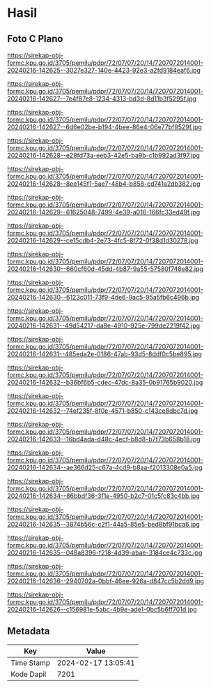 # Hasil

## Foto C Plano

https://sirekap-obj-formc.kpu.go.id/3705/pemilu/pdpr/72/07/07/20/14/7207072014001-20240216-142625--3027e327-140e-4423-92e3-a2fd9184eaf6.jpg

https://sirekap-obj-formc.kpu.go.id/3705/pemilu/pdpr/72/07/07/20/14/7207072014001-20240216-142627--7e4f87e8-1234-4313-bd3d-8d11b3f5295f.jpg

https://sirekap-obj-formc.kpu.go.id/3705/pemilu/pdpr/72/07/07/20/14/7207072014001-20240216-142627--6d6e02be-b194-4bee-86e4-06e77bf9529f.jpg

https://sirekap-obj-formc.kpu.go.id/3705/pemilu/pdpr/72/07/07/20/14/7207072014001-20240216-142628--e28fd73a-eeb3-42e5-ba9b-c1b992ad3f97.jpg

https://sirekap-obj-formc.kpu.go.id/3705/pemilu/pdpr/72/07/07/20/14/7207072014001-20240216-142628--8ee145f1-5ae7-48b4-b858-cd741a2db382.jpg

https://sirekap-obj-formc.kpu.go.id/3705/pemilu/pdpr/72/07/07/20/14/7207072014001-20240216-142629--61625048-7499-4e39-a016-166fc33ed49f.jpg

https://sirekap-obj-formc.kpu.go.id/3705/pemilu/pdpr/72/07/07/20/14/7207072014001-20240216-142629--ce15cdb4-2e73-4fc5-8f72-0f38d1d30278.jpg

https://sirekap-obj-formc.kpu.go.id/3705/pemilu/pdpr/72/07/07/20/14/7207072014001-20240216-142630--660cf60d-45dd-4b87-9a55-57580f748e82.jpg

https://sirekap-obj-formc.kpu.go.id/3705/pemilu/pdpr/72/07/07/20/14/7207072014001-20240216-142630--6123c011-73f9-4de6-9ac5-95a5fb6c496b.jpg

https://sirekap-obj-formc.kpu.go.id/3705/pemilu/pdpr/72/07/07/20/14/7207072014001-20240216-142631--49d54217-da8e-4910-925e-799de2219f42.jpg

https://sirekap-obj-formc.kpu.go.id/3705/pemilu/pdpr/72/07/07/20/14/7207072014001-20240216-142631--485eda2e-0186-47ab-93d5-8ddf0c5be895.jpg

https://sirekap-obj-formc.kpu.go.id/3705/pemilu/pdpr/72/07/07/20/14/7207072014001-20240216-142632--b36bf6b5-cdec-47dc-8a35-0b91765b9020.jpg

https://sirekap-obj-formc.kpu.go.id/3705/pemilu/pdpr/72/07/07/20/14/7207072014001-20240216-142632--74ef235f-8f0e-4571-b850-c143ce8dbc7d.jpg

https://sirekap-obj-formc.kpu.go.id/3705/pemilu/pdpr/72/07/07/20/14/7207072014001-20240216-142633--16bd4ada-d48c-4ecf-b8d8-b7f73b658b18.jpg

https://sirekap-obj-formc.kpu.go.id/3705/pemilu/pdpr/72/07/07/20/14/7207072014001-20240216-142634--ae366d25-c67a-4cd9-b8aa-f2013308e0a5.jpg

https://sirekap-obj-formc.kpu.go.id/3705/pemilu/pdpr/72/07/07/20/14/7207072014001-20240216-142634--86bbdf36-3f1e-4950-b2c7-01c5fc83c4bb.jpg

https://sirekap-obj-formc.kpu.go.id/3705/pemilu/pdpr/72/07/07/20/14/7207072014001-20240216-142635--3874b56c-c2f1-44a5-85e5-bed8bf91bca6.jpg

https://sirekap-obj-formc.kpu.go.id/3705/pemilu/pdpr/72/07/07/20/14/7207072014001-20240216-142635--048a8396-f218-4d39-abae-3184ce4c733c.jpg

https://sirekap-obj-formc.kpu.go.id/3705/pemilu/pdpr/72/07/07/20/14/7207072014001-20240216-142636--2940702a-0bbf-46ee-926a-d847cc5b2dd9.jpg

https://sirekap-obj-formc.kpu.go.id/3705/pemilu/pdpr/72/07/07/20/14/7207072014001-20240216-142626--c156981e-5abc-4b9e-ade1-0bc5b6ff701d.jpg


## Metadata

| Key        | Value               |
| ---------- | ------------------- |
| Time Stamp | 2024-02-17 13:05:41 |
| Kode Dapil | 7201                |



